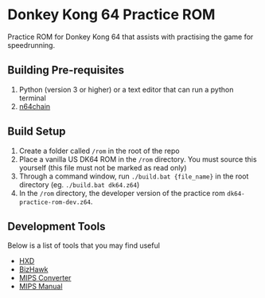 # Donkey Kong 64 Practice ROM
Practice ROM for Donkey Kong 64 that assists with practising the game for speedrunning.

## Building Pre-requisites
1. Python (version 3 or higher) or a text editor that can run a python terminal
2. [n64chain](https://hack64.net/Thread-Importing-C-Code-Into-SM64-Using-n64chain-and-armips)

## Build Setup
1. Create a folder called `/rom` in the root of the repo
2. Place a vanilla US DK64 ROM in the `/rom` directory. You must source this yourself (this file must not be marked as read only)
3. Through a command window, run `./build.bat {file_name}` in the root directory (eg. `./build.bat dk64.z64`)
4. In the `/rom` directory, the developer version of the practice rom `dk64-practice-rom-dev.z64`.

## Development Tools
Below is a list of tools that you may find useful
- [HXD](https://mh-nexus.de/en/hxd/)
- [BizHawk](http://tasvideos.org/BizHawk.html)
- [MIPS Converter](https://www.eg.bucknell.edu/~csci320/mips_web/)
- [MIPS Manual](http://math-atlas.sourceforge.net/devel/assembly/mips-iv.pdf)
